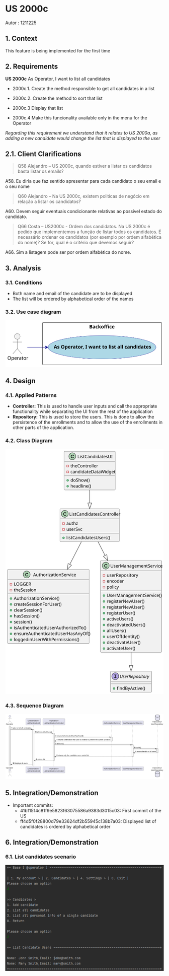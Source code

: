 # US 2000c

Autor : 1211225

## 1. Context

This feature is being implemented for the first time

## 2. Requirements

**US 2000c** As Operator, I want to list all candidates

- 2000c.1. Create the method responsible to get all candidates in a list

- 2000c.2. Create the method to sort that list

- 2000c.3  Display that list

- 2000c.4  Make this funcionality available only in the menu for the Operator

_Regarding this requirement we understand that it relates to US 2000a, as adding a new candidate would change the list that is displayed to the user_

## 2.1. Client Clarifications
> Q58 Alejandro – US 2000c, quando estiver a listar os candidatos basta listar os emails?

A58. Eu diria que faz sentido apresentar para cada candidato o seu email e o seu nome

> Q60 Alejandro – Na US 2000c, existem politicas de negócio em relação a listar os candidatos?

A60. Devem seguir eventuais condicionante relativas ao possível estado do candidato.

> Q66 Costa – US2000c - Ordem dos candidatos. Na US 2000c é pedido que implementemos a função de listar todos os candidatos. É necessário ordenar os candidatos (por exemplo por ordem alfabética do nome)? Se for, qual é o critério que devemos seguir?

A66. Sim a listagem pode ser por ordem alfabética do nome.


## 3. Analysis
### 3.1. Conditions
-  Both name and email of the candidate are to be displayed
-  The list will be ordered by alphabetical order of the names
### 3.2. Use case diagram
![use case diagram](US2000c_UCD.svg "Use case diagram")

## 4. Design
### 4.1. Applied Patterns
- **Controller:** This is used to handle user inputs and call the appropriate functionality while separating the UI from the rest of the application
- **Repository:** This is used to store the users. This is done to allow the persistence of the enrollments and to allow the use of the enrollments in other parts of the application.

### 4.2. Class Diagram

![a class diagram](US2000c_CD.svg)

### 4.3. Sequence Diagram

![Sequence Diagram](US2000c_SD.png)

## 5. Integration/Demonstration

- Important commits:
    - 41bf1514c81f9e5823f63075586a9383d3015c03: First commit of the US
    - ff4d5f0f28800d79e33624df2b55945c138b7a03: Displayed list of candidates is ordered by alphabetical order
## 6. Integration/Demonstration
### 6.1. List candidates scenario

![addCandidate.png](List_Candidate.png)
